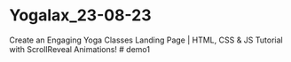 # Yogalax_23-08-23
Create an Engaging Yoga Classes Landing Page | HTML, CSS &amp; JS Tutorial with ScrollReveal Animations!
#   d e m o 1  
 